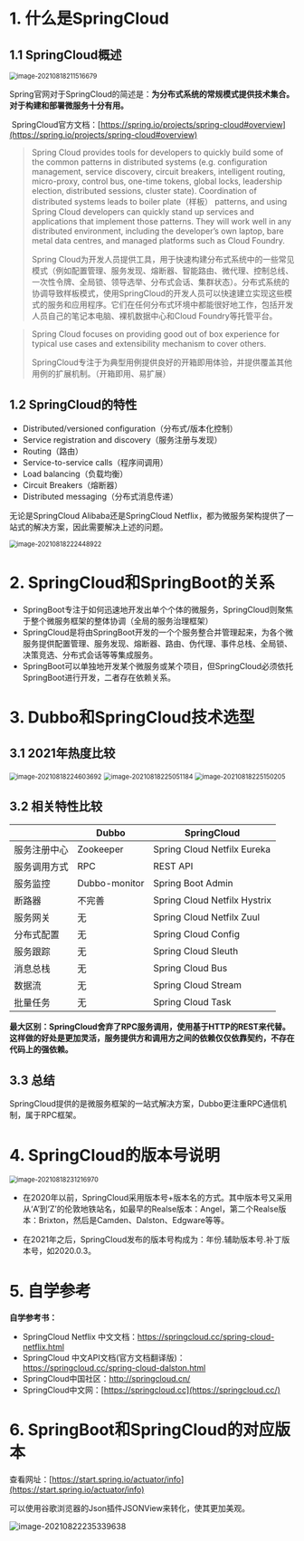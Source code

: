 # 1. 什么是SpringCloud

## 1.1 SpringCloud概述

<img src="imgs/image-20210818211516679.png" alt="image-20210818211516679" style="zoom:80%;" />

​		Spring官网对于SpringCloud的简述是：**为分布式系统的常规模式提供技术集合。对于构建和部署微服务十分有用。**

​		SpringCloud官方文档：[https://spring.io/projects/spring-cloud#overview](https://spring.io/projects/spring-cloud#overview)

> Spring Cloud provides tools for developers to quickly build some of the common patterns in distributed systems (e.g. configuration management, service discovery, circuit breakers, intelligent routing, micro-proxy, control bus, one-time tokens, global locks, leadership election, distributed sessions, cluster state). Coordination of distributed systems leads to boiler plate（样板） patterns, and using Spring Cloud developers can quickly stand up services and applications that implement those patterns. They will work well in any distributed environment, including the developer’s own laptop, bare metal data centres, and managed platforms such as Cloud Foundry.
>
> Spring Cloud为开发人员提供工具，用于快速构建分布式系统中的一些常见模式（例如配置管理、服务发现、熔断器、智能路由、微代理、控制总线、一次性令牌、全局锁、领导选举、分布式会话、集群状态）。分布式系统的协调导致样板模式，使用SpringCloud的开发人员可以快速建立实现这些模式的服务和应用程序。它们在任何分布式环境中都能很好地工作，包括开发人员自己的笔记本电脑、裸机数据中心和Cloud Foundry等托管平台。

> Spring Cloud focuses on providing good out of box experience for typical use cases and extensibility mechanism to cover others.
>
> SpringCloud专注于为典型用例提供良好的开箱即用体验，并提供覆盖其他用例的扩展机制。（开箱即用、易扩展）

## 1.2 SpringCloud的特性

- Distributed/versioned configuration（分布式/版本化控制）
- Service registration and discovery（服务注册与发现）
- Routing（路由）
- Service-to-service calls（程序间调用）
- Load balancing（负载均衡）
- Circuit Breakers（熔断器）
- Distributed messaging（分布式消息传递）

无论是SpringCloud Alibaba还是SpringCloud Netflix，都为微服务架构提供了一站式的解决方案，因此需要解决上述的问题。

<img src="imgs/image-20210818222448922.png" alt="image-20210818222448922" style="zoom:80%;" />

# 2. SpringCloud和SpringBoot的关系

- SpringBoot专注于如何迅速地开发出单个个体的微服务，SpringCloud则聚焦于整个微服务框架的整体协调（全局的服务治理框架）
- SpringCloud是将由SpringBoot开发的一个个服务整合并管理起来，为各个微服务提供配置管理、服务发现、熔断器、路由、伪代理、事件总栈、全局锁、决策竞选、分布式会话等等集成服务。
- SpringBoot可以单独地开发某个微服务或某个项目，但SpringCloud必须依托SpringBoot进行开发，二者存在依赖关系。

# 3. Dubbo和SpringCloud技术选型

## 3.1 2021年热度比较

<img src="imgs/image-20210818224603692.png" alt="image-20210818224603692" style="zoom:80%;" />

<img src="imgs/image-20210818225051184.png" alt="image-20210818225051184" style="zoom:80%;" />

<img src="imgs/image-20210818225150205.png" alt="image-20210818225150205" style="zoom:80%;" />

## 3.2 相关特性比较

|              | Dubbo         | SpringCloud                  |
| ------------ | ------------- | ---------------------------- |
| 服务注册中心 | Zookeeper     | Spring Cloud Netfilx Eureka  |
| 服务调用方式 | RPC           | REST API                     |
| 服务监控     | Dubbo-monitor | Spring Boot Admin            |
| 断路器       | 不完善        | Spring Cloud Netfilx Hystrix |
| 服务网关     | 无            | Spring Cloud Netfilx Zuul    |
| 分布式配置   | 无            | Spring Cloud Config          |
| 服务跟踪     | 无            | Spring Cloud Sleuth          |
| 消息总栈     | 无            | Spring Cloud Bus             |
| 数据流       | 无            | Spring Cloud Stream          |
| 批量任务     | 无            | Spring Cloud Task            |

​	**最大区别：SpringCloud舍弃了RPC服务调用，使用基于HTTP的REST来代替。这样做的好处是更加灵活，服务提供方和调用方之间的依赖仅仅依靠契约，不存在代码上的强依赖。**

## 3.3 总结

​		SpringCloud提供的是微服务框架的一站式解决方案，Dubbo更注重RPC通信机制，属于RPC框架。

# 4. SpringCloud的版本号说明

<img src="imgs/image-20210818231216970.png" alt="image-20210818231216970" style="zoom:80%;" />

- 在2020年以前，SpringCloud采用版本号+版本名的方式。其中版本号又采用从‘A’到‘Z’的伦敦地铁站名，如最早的Realse版本：Angel，第二个Realse版本：Brixton，然后是Camden、Dalston、Edgware等等。

- 在2021年之后，SpringCloud发布的版本号构成为：年份.辅助版本号.补丁版本号，如2020.0.3。

# 5. 自学参考

**自学参考书：**

- SpringCloud Netflix 中文文档：https://springcloud.cc/spring-cloud-netflix.html
- SpringCloud 中文API文档(官方文档翻译版)：https://springcloud.cc/spring-cloud-dalston.html
- SpringCloud中国社区：http://springcloud.cn/
- SpringCloud中文网：[https://springcloud.cc](https://springcloud.cc/)

# 6. SpringBoot和SpringCloud的对应版本

查看网址：[https://start.spring.io/actuator/info](https://start.spring.io/actuator/info)

可以使用谷歌浏览器的Json插件JSONView来转化，使其更加美观。

![image-20210822235339638](imgs/image-20210822235339638.png)

